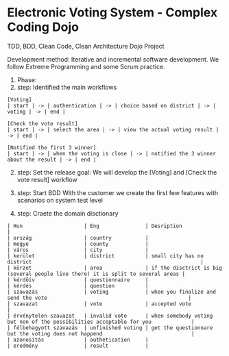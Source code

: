 # Electronic Voting System - Complex Coding Dojo
TDD, BDD, Clean Code, Clean Architecture Dojo Project

Development method:
Iterative and incremental software development. We follow Extreme Programming and some Scrum practice.

1. Phase:
  1. step: Identified the main workflows

    [Voting]
    | start | -> | authentication | -> | choice based on district | -> | voting | -> | end |

    [Check the vote result]
    | start | -> | select the area | -> | view the actual voting result | -> | end |

    [Notified the first 3 winner]
    | start | -> | when the voting is close | -> | notified the 3 winner about the result | -> | end |

  2. step: Set the release goal:
    We will develop the [Voting] and [Check the vote result] workflow

  3. step: Start BDD
    With the customer we create the first few features with scenarios on system test level
  4. step: Craete the domain disctionary
  
    | Hun                    | Eng               | Desription                                                                       |
    | ország                 | country           |
    | megye                  | county            |
    | város                  | city              |
    | kerület                | district          | small city has no district                                                       |
    | körzet                 | area              | if the disctrict is big (several people live there) it is split to several areas | 
    | kérdőív                | questionnaire     |
    | kérdés                 | question          |
    | szavazás               | voting            | when you finalize and send the vote                                              |
    | szavazat               | vote              | accepted vote                                                                    |
    | érvénytelen szavazat   | invalid vote      | when somebody voting but non of the possibilities acceptable for you             |
    | félbehagyott szavazás  | unfinished voting | get the questionnare but the voting does not happend                             |
    | azonosítás             | authetication     |
    | eredmény               | result            |
